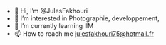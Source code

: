 - 👋 Hi, I’m @JulesFakhouri
- 👀 I’m interested in Photographie, developpement, 
- 🌱 I’m currently learning IIM
- 📫 How to reach me julesfakhouri75@hotmail.fr

